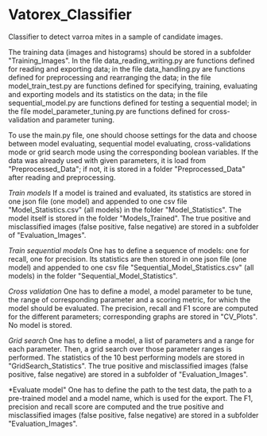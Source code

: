 # Vatorex_Classifier
Classifier to detect varroa mites in a sample of candidate images.

The training data (images and histograms) should be stored in a subfolder "Training_Images". In the file data_reading_writing.py are functions defined for reading and exporting data; in the file data_handling.py are functions defined for preprocessing and rearranging the data; in the file model_train_test.py are functions defined for specifying, training, evaluating and exporting models and its statistics on the data; in the file sequential_model.py are functions defined for testing a sequential model; in the file model_parameter_tuning.py are functions defined for cross-validation and parameter tuning.

To use the main.py file, one should choose settings for the data and choose between model evaluating, sequential model evaluating, cross-validations mode or grid search mode using the corresponding boolean variables. If the data was already used with given parameters, it is load from "Preprocessed_Data"; if not, it is stored in a folder "Preprocessed_Data" after reading and preprocessing.

*Train models*
If a model is trained and evaluated, its statistics are stored in one json file (one model) and appended to one csv file "Model_Statistics.csv" (all models) in the folder "Model_Statistics". The model itself is stored in the folder "Models_Trained". The true positive and misclassified images (false positive, false negative) are stored in a subfolder of "Evaluation_Images".

*Train sequential models*
One has to define a sequence of models: one for recall, one for precision. Its statistics are then stored in one json file (one model) and appended to one csv file "Sequential_Model_Statistics.csv" (all models) in the folder "Sequential_Model_Statistics".

*Cross validation*
One has to define a model, a model parameter to be tune, the range of corresponding parameter and a scoring metric, for which the model should be evaluated. The precision, recall and F1 score are computed for the different parameters; corresponding graphs are stored in "CV_Plots". No model is stored.

*Grid search*
One has to define a model, a list of parameters and a range for each parameter. Then, a grid search over those parameter ranges is performed. The statistics of the 10 best performing models are stored in "GridSearch_Statistics". The true positive and misclassified images (false positive, false negative) are stored in a subfolder of "Evaluation_Images".

*Evaluate model"
One has to define the path to the test data, the path to a pre-trained model and a model name, which is used for the export. The F1, precision and recall score are computed and the true positive and misclassified images (false positive, false negative) are stored in a subfolder "Evaluation_Images".
